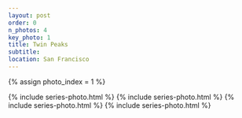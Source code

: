 ```yaml
---
layout: post
order: 0
n_photos: 4
key_photo: 1
title: Twin Peaks
subtitle: 
location: San Francisco
---
```


{% assign photo_index = 1 %}

{% include series-photo.html %}
{% include series-photo.html %}
{% include series-photo.html %}
{% include series-photo.html %}
